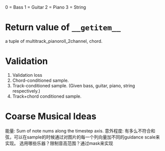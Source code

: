 0 = Bass
1 = Guitar
2 = Piano
3 = String

# Return value of `__getitem__`

a tuple of multitrack_pianoroll_2channel, chord.





# Validation
1. Validation loss
2. Chord-conditioned sample.
3. Track-conditioned sample. (Given bass, guitar, piano, string respectively.)
4. Track+chord conditioned sample.


# Coarse Musical Ideas

能量: Sum of note nums along the timestep axis.
意外程度: 有多么不符合和弦，可以在sample的时候通过对图片的每一个列向量加不同的guidance scale来实现。
选用哪些乐器？限制音高范围？通过mask来实现